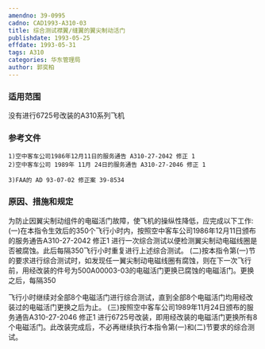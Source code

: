 ```yaml
---
amendno: 39-0995
cadno: CAD1993-A310-03
title: 综合测试襟翼/缝翼的翼尖制动活门
publishdate: 1993-05-25
effdate: 1993-05-31
tags: A310
categories: 华东管理局
author: 郭奕柏
---
```


### 适用范围 
没有进行6725号改装的A310系列飞机

<!--more-->
### 参考文件
    1)空中客车公司1986年12月11日的服务通告 A310-27-2042 修正 1 
    2)空中客车公司 1989年 11月 24日的服务通告 A310-27-2046 修正 1 

    3)FAA的 AD 93-07-02 修正案 39-8534 

### 原因、措施和规定 
为防止因翼尖制动组件的电磁活门故障，使飞机的操纵性降低，应完成以下工作: 
    (一)在本指令生效后的350个飞行小时内，按照空中客车公司1986年12月11日颁布的服务通告A310-27-2042 修正1 进行一次综合测试以便检测翼尖制动电磁线圈是否被腐蚀。此后每隔350飞行小时重复进行上述综合测试。 
(二)按本指令第(一)节的要求进行综合测试时，如发现任一翼尖制动电磁线圈有腐蚀，则在下一次飞行前，用经改装的件号为500A00003-03的电磁活门更换已腐蚀的电磁活门。更换之后，每隔350
  
飞行小时继续对全部8个电磁活门进行综合测试，直到全部8个电磁活门均用经改装过的电磁活门更换之后为止。 
(三)按照空中客车公司1989年11月24日颁布的服务通告A310-27-2046 修正1 进行6725号改装，即用经改装的电磁活门更换所有8个电磁活门。此改装完成后，不必再继续执行本指令第(一)和(二)节要求的综合测试。
